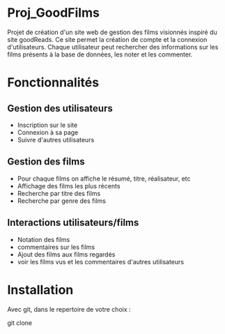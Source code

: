 # Proj_GoodFilms
Projet de création d'un site web de gestion des films visionnés inspiré du site goodReads. Ce site permet la création de compte et la connexion d'utilisateurs. Chaque utilisateur peut rechercher des informations sur les films présents à la base de données, les noter et les commenter.


# Fonctionnalités

## Gestion des utilisateurs
  - Inscription sur le site
  - Connexion à sa page
  - Suivre d'autres utilisateurs

## Gestion des films
  - Pour chaque films on affiche le résumé, titre, réalisateur, etc
  - Affichage des films les plus récents
  - Recherche par titre des films
  - Recherche par genre des films

## Interactions utilisateurs/films
  - Notation des films 
  - commentaires sur les films
  - Ajout des films aux films regardés
  - voir les films vus et les commentaires d'autres utilisateurs

# Installation

Avec git, dans le repertoire de votre choix :

git clone
